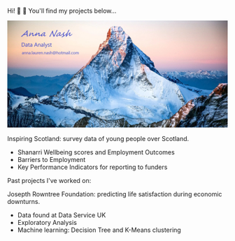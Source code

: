 Hi! :wave: :sunflower:
You'll find my projects below...

![Example Image](mountain_email.jpg)

Inspiring Scotland: survey data of young people over Scotland.
   - Shanarri Wellbeing scores and Employment Outcomes
   - Barriers to Employment
   - Key Performance Indicators for reporting to funders

Past projects I've worked on:

Josepth Rowntree Foundation: predicting life satisfaction during economic downturns.
   - Data found at Data Service UK 
   - Exploratory Analysis
   - Machine learning: Decision Tree and K-Means clustering
   
   

